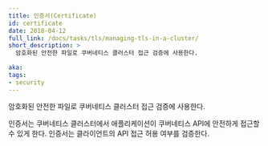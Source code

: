```yaml
---
title: 인증서(Certificate)
id: certificate
date: 2018-04-12
full_link: /docs/tasks/tls/managing-tls-in-a-cluster/
short_description: >
  암호화된 안전한 파일로 쿠버네티스 클러스터 접근 검증에 사용한다.

aka:
tags:
- security
---
```

암호화된 안전한 파일로 쿠버네티스 클러스터 접근 검증에 사용한다.

<!--more-->

인증서는 쿠버네티스 클러스터에서 애플리케이션이 쿠버네티스 API에 안전하게 접근할 수 있게 한다. 인증서는 클라이언트의 API 접근 허용 여부를 검증한다.


